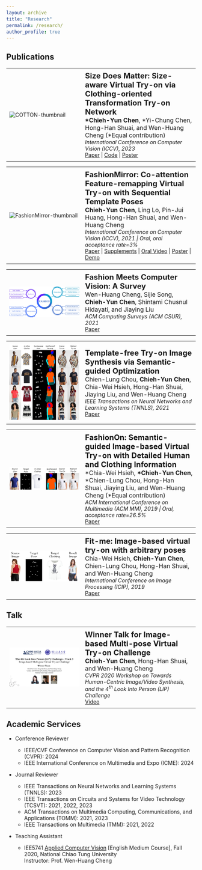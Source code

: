 ```yaml
---
layout: archive
title: "Research"
permalink: /research/
author_profile: true
---
```


## Publications

<table style="width: 100%; border-collapse: collapse; border: 0;">
  <tr>
    <td style="width: 40%; border: 0px solid black; padding: 8px;">
      <img src="../images/publications/COTTON_size_manipulation_demo.gif" alt="COTTON-thumbnail">
    </td>
    <td style="border: 0px solid black; padding: 8px;"><strong style="font-size: 20px;">Size Does Matter: Size-aware Virtual Try-on via Clothing-oriented Transformation Try-on Network</strong>
    <br><span style="font-size: 16px;"><strong>*Chieh-Yun Chen</strong>, *Yi-Chung Chen, Hong-Han Shuai, and Wen-Huang Cheng (*Equal contribution) </span>
    <br><span style="font-size: 14px;"><em>International Comference on Computer Vision (ICCV), 2023 </em></span>
    <br> <a href="https://openaccess.thecvf.com/content/ICCV2023/papers/Chen_Size_Does_Matter_Size-aware_Virtual_Try-on_via_Clothing-oriented_Transformation_Try-on_ICCV_2023_paper.pdf" target="_blank">Paper</a> | 
      <a href="https://github.com/cotton6/COTTON-size-does-matter" target="_blank">Code</a> | 
      <a href="https://drive.google.com/file/d/1Q0akJasw3Z3O-4YECa-4GkUs-A-pv9pr/view?usp=sharing" target="_blank">Poster</a>
    </td>
  </tr>
</table>


<table style="width: 100%; border-collapse: collapse; border: 0;">
  <tr>
    <td style="width: 40%; border: 0px solid black; padding: 8px;">
      <img src="../images/publications/FashionMirror_12_demo.gif" alt="FashionMirror-thumbnail">
    </td>
    <td style="border: 0px solid black; padding: 8px;"><strong style="font-size: 20px;">FashionMirror: Co-attention Feature-remapping Virtual Try-on with Sequential Template Poses</strong>
    <br><span style="font-size: 16px;"><strong>Chieh-Yun Chen</strong>, Ling Lo, Pin-Jui Huang, Hong-Han Shuai, and Wen-Huang Cheng </span>
    <br><span style="font-size: 14px;"><em>International Comference on Computer Vision (ICCV), 2021 | Oral, oral acceptance rate=3% </em></span>
    <br> <a href="https://openaccess.thecvf.com/content/ICCV2021/papers/Chen_FashionMirror_Co-Attention_Feature-Remapping_Virtual_Try-On_With_Sequential_Template_Poses_ICCV_2021_paper.pdf" target="_blank">Paper</a> | <a href="https://openaccess.thecvf.com/content/ICCV2021/supplemental/Chen_FashionMirror_Co-Attention_Feature-Remapping_ICCV_2021_supplemental.pdf" target="_blank">Supplements</a> | 
      <a href="https://youtu.be/1qPQWZmUbow" target="_blank">Oral Video</a> | <a href="https://drive.google.com/file/d/1Vu8Zjep70aUS9eaUveDyuXK9o-N5dAzn/view?usp=sharing" target="_blank">Poster</a> | 
      <a href="https://github.com/FashionMirror/FashionMirror" target="_blank">Demo</a>
    </td>
  </tr>
</table>

<table style="width: 100%; border-collapse: collapse; border: 0;">
  <tr>
    <td style="width: 40%; border: 0px solid black; padding: 8px;">
      <img src="../images/publications/Fashion_CV_ACMCSUR.jpg" alt="survey-thumbnail">
    </td>
    <td style="border: 0px solid black; padding: 8px;"><strong style="font-size: 20px;">Fashion Meets Computer Vision: A Survey</strong>
    <br><span style="font-size: 16px;">Wen-Huang Cheng, Sijie Song, <strong>Chieh-Yun Chen</strong>, Shintami Chusnul Hidayati, and Jiaying Liu</span>
    <br><span style="font-size: 14px;"><em>ACM Computing Surveys (ACM CSUR), 2021 </em></span>
    <br> <a href="https://dl.acm.org/doi/pdf/10.1145/3447239" target="_blank">Paper</a>
    </td>
  </tr>
</table>

<table style="width: 100%; border-collapse: collapse; border: 0;">
  <tr>
    <td style="width: 40%; border: 0px solid black; padding: 8px;">
      <img src="../images/publications/TFTIS_firstpic.jpg" alt="TFTIS-thumbnail">
    </td>
    <td style="border: 0px solid black; padding: 8px;"><strong style="font-size: 20px;">Template-free Try-on Image Synthesis via Semantic-guided Optimization</strong>
    <br><span style="font-size: 16px;">Chien-Lung Chou, <strong>Chieh-Yun Chen</strong>, Chia-Wei Hsieh, Hong-Han Shuai, Jiaying Liu, and Wen-Huang Cheng</span>
    <br><span style="font-size: 14px;"><em>IEEE Transactions on Neural Networks and Learning Systems (TNNLS), 2021 </em></span>
    <br> <a href="https://arxiv.org/pdf/2102.03503.pdf" target="_blank">Paper</a>
    </td>
  </tr>
</table>

<table style="width: 100%; border-collapse: collapse; border: 0;">
  <tr>
    <td style="width: 40%; border: 0px solid black; padding: 8px;">
      <img src="../images/publications/FashionOn_firstpic.jpg" alt="FashionOn-thumbnail">
    </td>
    <td style="border: 0px solid black; padding: 8px;"><strong style="font-size: 20px;">FashionOn: Semantic-guided Image-based Virtual Try-on with Detailed Human and Clothing Information</strong>
    <br><span style="font-size: 16px;">*Chia-Wei Hsieh, <strong>*Chieh-Yun Chen</strong>, *Chien-Lung Chou, Hong-Han Shuai, Jiaying Liu, and Wen-Huang Cheng  (*Equal contribution)</span>
    <br><span style="font-size: 14px;"><em>ACM International Conference on Multimedia (ACM MM), 2019 | Oral, acceptance rate=26.5% </em></span>
    <br> <a href="http://39.96.165.147/Pub%20Files/2019/hcw_mm19.pdf" target="_blank">Paper</a>
    </td>
  </tr>
</table>


<table style="width: 100%; border-collapse: collapse; border: 0;">
  <tr>
    <td style="width: 40%; border: 0px solid black; padding: 8px;">
      <img src="../images/publications/FITME_firstpic.png" alt="FITME-thumbnail">
    </td>
    <td style="border: 0px solid black; padding: 8px;"><strong style="font-size: 20px;">Fit-me: Image-based virtual try-on with arbitrary poses</strong>
    <br><span style="font-size: 16px;">Chia-Wei Hsieh, <strong>Chieh-Yun Chen</strong>, Chien-Lung Chou, Hong-Han Shuai, and Wen-Huang Cheng</span>
    <br><span style="font-size: 14px;"><em>International Conference on Image Processing (ICIP), 2019 </em></span>
    <br> <a href="https://ieeexplore.ieee.org/document/8803681" target="_blank">Paper</a>
    </td>
  </tr>
</table>

## Talk

<table style="width: 100%; border-collapse: collapse; border: 0;">
  <tr>
    <td style="width: 40%; border: 0px solid black; padding: 8px;">
      <img src="../images/publications/CVPR'20_LIPchallenge_talk.png" alt="FITME-thumbnail">
    </td>
    <td style="border: 0px solid black; padding: 8px;"><strong style="font-size: 20px;">Winner Talk for Image-based Multi-pose Virtual Try-on Challenge</strong>
    <br><span style="font-size: 16px;"><strong>Chieh-Yun Chen</strong>, Hong-Han Shuai, and Wen-Huang Cheng</span>
    <br><span style="font-size: 14px;"><em>CVPR 2020 Workshop on Towards Human-Centric Image/Video Synthesis,  and the 4<sup>th</sup> Look Into Person (LIP) Challenge </em></span>
    <br> <a href="https://www.youtube.com/watch?v=zloK9g6RvYk" target="_blank">Video</a>
    </td>
  </tr>
</table>

## Academic Services

- Conference Reviewer
  * IEEE/CVF Conference on Computer Vision and Pattern Recognition (CVPR): 2024
  * IEEE International Conference on Multimedia and Expo (ICME): 2024
- Journal Reviewer
  * IEEE Transactions on Neural Networks and Learning Systems (TNNLS): 2023
  * IEEE Transactions on Circuits and Systems for Video Technology (TCSVT): 2021, 2022, 2023
  * ACM Transactions on Multimedia Computing, Communications, and Applications (TOMM): 2021, 2023
  * IEEE Transactions on Multimedia (TMM): 2021, 2022


- Teaching Assistant
  * IEE5741 [Applied Computer Vision](https://timetable.nycu.edu.tw/?r=main/crsoutline&Acy=110&Sem=1&CrsNo=5043&lang=zh-tw) [English Medium Course], Fall 2020, National Chiao Tung University
<br> Instructor: Prof. Wen-Huang Cheng
